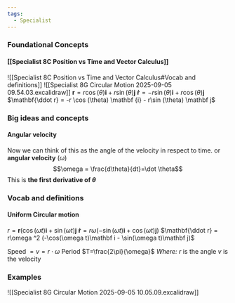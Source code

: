 ```yaml
---
tags:
  - Specialist
---
```

### Foundational Concepts
#### [[Specialist 8C Position vs Time and Vector Calculus]]
![[Specialist 8C Position vs Time and Vector Calculus#Vocab and definitions]]
![[Specialist 8G Circular Motion 2025-09-05 09.54.03.excalidraw]]
$\mathbf r = r \cos (\theta) \mathbf i + r \sin (\theta) \mathbf j$ 
$\mathbf {\dot r} = -r \sin (\theta) \mathbf i + r\cos (\theta ) \mathbf j$
$\mathbf{\ddot r} = -r \cos (\theta) \mathbf {i} - r\sin (\theta) \mathbf j$ 

### Big ideas and concepts
#### Angular velocity
Now we can think of this as the angle of the velocity in respect to time.
or **angular velocity** ($\omega$)
$$\omega = \frac{d\theta}{dt}=\dot \theta$$
This is **the first derivative of $\theta$**
### Vocab and definitions
#### Uniform Circular motion
$r=\mathbf r(\cos (\omega t) \mathbf i + \sin(\omega t)\mathbf j$
$\mathbf {\dot r} = r \omega (-\sin(\omega t)\mathbf i + \cos(\omega t)\mathbf j)$
$\mathbf{\ddot r} = r\omega ^2 (-\cos(\omega t)\mathbf i - \sin(\omega t)\mathbf j)$

Speed $= v=r\cdot \omega$
Period $T=\frac{2\pi}{\omega}$
*Where:*
	$r$ is the angle 
	$v$ is the velocity
### Examples
![[Specialist 8G Circular Motion 2025-09-05 10.05.09.excalidraw]]
